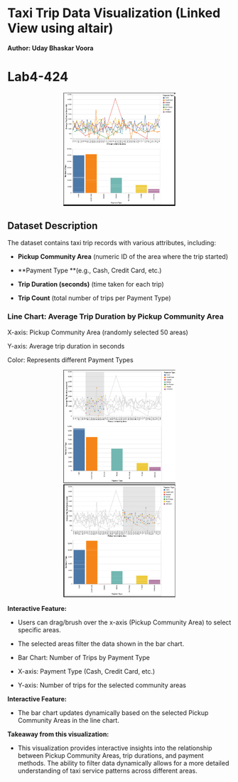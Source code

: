 # Taxi Trip Data Visualization (Linked View using altair)

**Author: Uday Bhaskar Voora**
# Lab4-424

<p align="center">
   <img src="vis/main.png" alt="Image 1" width="50%">
</p>

## Dataset Description

The dataset contains taxi trip records with various attributes, including:

- **Pickup Community Area** (numeric ID of the area where the trip started)

- **Payment Type **(e.g., Cash, Credit Card, etc.)

- **Trip Duration (seconds)** (time taken for each trip)

- **Trip Count** (total number of trips per Payment Type)

### Line Chart: Average Trip Duration by Pickup Community Area

X-axis: Pickup Community Area (randomly selected 50 areas)

Y-axis: Average trip duration in seconds

Color: Represents different Payment Types
<p align="center">
   
  <img src="vis/main1.png" alt="Image 2" width="50%">
  <img src="vis/main2.png" alt="Image 3" width="50%">
 
</p>


**Interactive Feature:**

- Users can drag/brush over the x-axis (Pickup Community Area) to select specific areas.

- The selected areas filter the data shown in the bar chart.

- Bar Chart: Number of Trips by Payment Type

- X-axis: Payment Type (Cash, Credit Card, etc.)

- Y-axis: Number of trips for the selected community areas

**Interactive Feature:**

- The bar chart updates dynamically based on the selected Pickup Community Areas in the line chart.


**Takeaway from this visualization:**

- This visualization provides interactive insights into the relationship between Pickup Community Areas, trip durations, and payment methods. The ability to filter data dynamically allows for a more detailed understanding of taxi service patterns across different areas.

